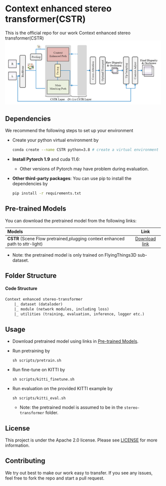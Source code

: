 # Context enhanced stereo transformer(CSTR)



This is the official repo for our work Context enhanced stereo transformer(CSTR)
![](media/netowrk.png)





## Dependencies
We recommend the following steps to set up your environment
- Create your python virtual environment by 
    ``` sh
    conda create --name CSTR python=3.8 # create a virtual environment called "CSTR" with python version 3.6
    ```
    
- **Install Pytorch 1.9** and cuda 11.6: 
  - Other versions of Pytorch may have problem during evaluation.
  
- **Other third-party packages**: You can use pip to install the dependencies by 
    ```sh
    pip install -r requirements.txt
    ``` 

## Pre-trained Models
You can download the pretrained model from the following links:

| Models                                                                        |  Link    | 
|:------------------------------------------------------------------------------|:---------:|
| **CSTR** (Scene Flow pretrained,plugging context enhanced path to sttr-light) |  [Download link](https://drive.google.com/file/d/1R0YUpFzDRTKvjRfngF8SPj2JR2M1mMTF/view?usp=sharing)    |
- Note: the pretrained model is only trained on FlyingThings3D sub-dataset. 

## Folder Structure
#### Code Structure
```
Context enhanced stereo-transformer
    |_ dataset (dataloder)
    |_ module (network modules, including loss)
    |_ utilities (training, evaluation, inference, logger etc.)
```
 


## Usage


- Download pretrained model using links in [Pre-trained Models](https://github.com/mli0603/stereo-transformer#pre-trained-models).
- Run pretraining by
    ```
    sh scripts/pretrain.sh
    ```

- Run fine-tune on KITTI by
    ```
    sh scripts/kitti_finetune.sh
    ```
  
- Run evaluation on the provided KITTI example by
    ```
    sh scripts/kitti_eval.sh
    ```
    - Note: the pretrained model is assumed to be in the `stereo-transformer` folder. 



    
## License
This project is under the Apache 2.0 license. Please see [LICENSE](LICENSE.txt) for more information.
 
## Contributing
We try out best to make our work easy to transfer. If you see any issues, feel free to fork the repo and start a pull request. 


